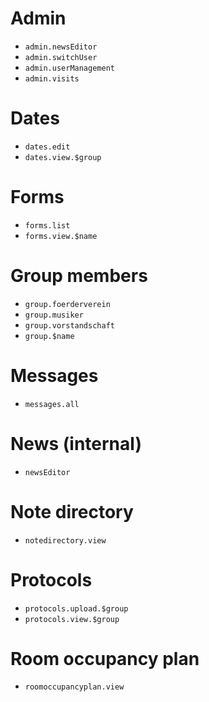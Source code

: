 # Admin

* `admin.newsEditor`
* `admin.switchUser`
* `admin.userManagement`
* `admin.visits`

# Dates

* `dates.edit`
* `dates.view.$group`

# Forms

* `forms.list`
* `forms.view.$name`

# Group members

* `group.foerderverein`
* `group.musiker`
* `group.vorstandschaft`
* `group.$name`

# Messages

* `messages.all`

# News (internal)

* `newsEditor`

# Note directory

* `notedirectory.view`

# Protocols

* `protocols.upload.$group`
* `protocols.view.$group`

# Room occupancy plan

* `roomoccupancyplan.view`